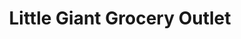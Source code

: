 ---
title: "Little Giant Grocery Outlet"
url: /carmi/little-giant-grocery-outlet/
shop: supermarket
---
